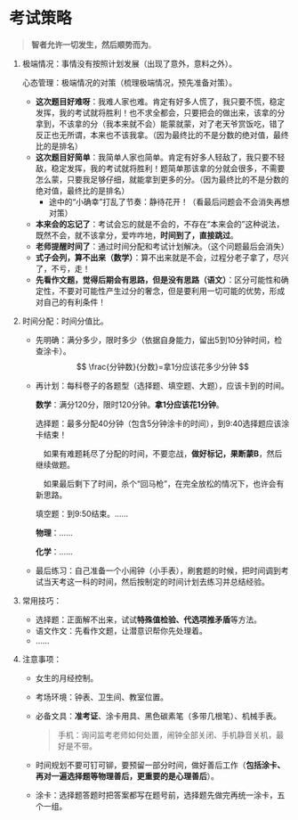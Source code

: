 

# 考试策略



> **智者允许一切发生，然后顺势而为**。



1. 极端情况：事情没有按照计划发展（出现了意外，意料之外）。

   心态管理：极端情况的对策（梳理极端情况，预先准备对策）。

   - **这次题目好难呀**：我难人家也难。肯定有好多人慌了，我只要不慌，稳定发挥，我的考试就将胜利！也不求全都会，只要把会的做出来，该拿的分拿到，不该拿的分（我本来就不会）能蒙就蒙，对了老天爷赏饭吃，错了反正也无所谓，本来也不该我拿。（因为最终比的不是分数的绝对值，最终比的是排名）
   - **这次题目好简单**：我简单人家也简单。肯定有好多人轻敌了，我只要不轻敌，稳定发挥，我的考试就将胜利！题简单那该拿的分就会很多，不需要怎么蒙，只要我足够仔细，就能拿到更多的分。（因为最终比的不是分数的绝对值，最终比的是排名）
     - 途中的“小确幸”打乱了节奏：静待花开！（看最后问题会不会消失再想对策）
   - **本来会的忘记了**：考试会忘的就是不会的，不存在“本来会的”这种说法，既然不会，就不该拿分，爱咋咋地，**时间到了，直接跳过**。
   - **老师提醒时间了**：通过时间分配和考试计划解决。（这个问题最后会消失）
   - **式子会列，算不出来（数学）**：算不出来就是不会，过程分老子拿了，尽兴了，不亏，走！
   - **先看作文题，觉得后期会有思路，但是没有思路（语文）**：区分可能性和确定性，不要对可能性产生过分的奢念，但是要利用一切可能的优势，形成对自己的有利条件！

2. 时间分配：时间分值比。

   - 先明确：满分多少，限时多少（依据自身能力，留出5到10分钟时间，检查涂卡）。
     $$
     \frac{分钟数}{分数}=拿1分应该花多少分钟
     $$

   - 再计划：每科卷子的各题型（选择题、填空题、大题），应该卡到的时间。

     **数学**：满分120分，限时120分钟。**拿1分应该花1分钟**。

     选择题：最多分配40分钟（包含5分钟涂卡的时间），到9:40选择题应该涂卡结束！

     　如果有难题耗尽了分配的时间，不要恋战，**做好标记，果断蒙B**，然后继续做题。

     　如果最后剩下了时间，杀个“回马枪”，在完全放松的情况下，也许会有新思路。
     
     填空题：到9:50结束。……
     
     **物理**：……
     
     **化学**：……

   - 最后练习：自己准备一个小闹钟（小手表），刷套题的时候，把时间调到考试当天考这一科的时间，然后按制定的时间计划去练习并总结经验。

3. 常用技巧：

   - 选择题：正面解不出来，试试**特殊值检验、代选项推矛盾**等方法。
   - 语文作文：先看作文题，让潜意识帮你先处理着。
   - ……

4. 注意事项：

   - 女生的月经控制。

   - 考场环境：钟表、卫生间、教室位置。

   - 必备文具：**准考证**、涂卡用具、黑色碳素笔（多带几根笔）、机械手表。

     > 手机：询问监考老师如何处置，闹钟全部关闭、手机静音关机，最好是不带。

   - 时间规划不要可钉可铆，要预留一部分时间，做好善后工作（**包括涂卡、再对一遍选择题等物理善后，更重要的是心理善后**）。

   - 涂卡：选择题答题时把答案都写在题号前，选择题先做完再统一涂卡，五个一组。